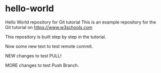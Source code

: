 # hello-world
Hello World repository for Git tutorial
This is an example repository for the Git tutorial on https://www.w3schools.com

This repository is built step by step in the tutorial.

Now some new text to test remote commit.

NEW changes to test PULL!

MORE changes to test Push Branch.
